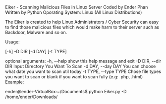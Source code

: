 Eiker - Scanning Malicious Files in Linux Server
Coded by Ender Phan
Written by Python 
Oporating System: Linux (All Linux Distributions)

The Eiker is created to help Linux Administrators / Cyber Security can easy to find those malicious files which 
would make harm to their server such as Backdoor, Malware and so on.

Usage: 

[-h] -D DIR [-d DAY] [-t TYPE]

optional arguments:
  -h, --help            show this help message and exit
  -D DIR, --dir DIR     Input Directory You Want To Scan
  -d DAY, --day DAY     You can choose what date you want to scan util today
  -t TYPE, --type TYPE  Chose file types you want to scan or blank if you want
                        to scan fully (e.g: .php, .html)
Example:

ender@ender-VirtualBox:~/Documents$ python Eiker.py -D /home/ender/Downloads/

    
    
